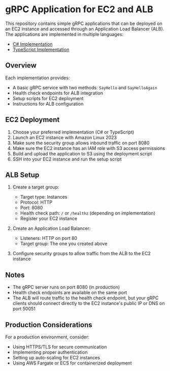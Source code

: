 # gRPC Application for EC2 and ALB

This repository contains simple gRPC applications that can be deployed on an EC2 instance and accessed through an Application Load Balancer (ALB). The applications are implemented in multiple languages:

- [C# Implementation](./csharp/README.md)
- [TypeScript Implementation](./typescript/README.md)

## Overview

Each implementation provides:
- A basic gRPC service with two methods: `SayHello` and `SayHelloAgain`
- Health check endpoints for ALB integration
- Setup scripts for EC2 deployment
- Instructions for ALB configuration

## EC2 Deployment

1. Choose your preferred implementation (C# or TypeScript)
2. Launch an EC2 instance with Amazon Linux 2023
3. Make sure the security group allows inbound traffic on port 8080
4. Make sure the EC2 instance has an IAM role with S3 access permissions
5. Build and upload the application to S3 using the deployment script
6. SSH into your EC2 instance and run the setup script

## ALB Setup

1. Create a target group:
   - Target type: Instances
   - Protocol: HTTP
   - Port: 8080
   - Health check path: `/` or `/healthz` (depending on implementation)
   - Register your EC2 instance

2. Create an Application Load Balancer:
   - Listeners: HTTP on port 80
   - Target group: The one you created above

3. Configure security groups to allow traffic from the ALB to the EC2 instance

## Notes

- The gRPC server runs on port 8080 (in production)
- Health check endpoints are available on the same port
- The ALB will route traffic to the health check endpoint, but your gRPC clients should connect directly to the EC2 instance's public IP or DNS on port 50051

## Production Considerations

For a production environment, consider:
- Using HTTPS/TLS for secure communication
- Implementing proper authentication
- Setting up auto-scaling for EC2 instances
- Using AWS Fargate or ECS for containerized deployment